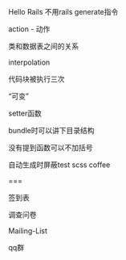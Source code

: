 Hello Rails 不用rails generate指令

action - 动作

类和数据表之间的关系

interpolation

代码块被执行三次

“可变”

setter函数

bundle时可以讲下目录结构

没有提到函数可以不加括号

自动生成时屏蔽test scss coffee

===

签到表

调查问卷

Mailing-List

qq群